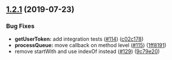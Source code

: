 ## [1.2.1](https://github.com/algolia/search-insights.js/compare/v1.2.0...v1.2.1) (2019-07-23)


### Bug Fixes

* **getUserToken:** add integration tests ([#114](https://github.com/algolia/search-insights.js/issues/114)) ([c02c178](https://github.com/algolia/search-insights.js/commit/c02c178))
* **processQueue:** move callback on method level ([#115](https://github.com/algolia/search-insights.js/issues/115)) ([1ff8191](https://github.com/algolia/search-insights.js/commit/1ff8191))
* remove startWith and use indexOf instead ([#129](https://github.com/algolia/search-insights.js/issues/129)) ([9c79e20](https://github.com/algolia/search-insights.js/commit/9c79e20))




